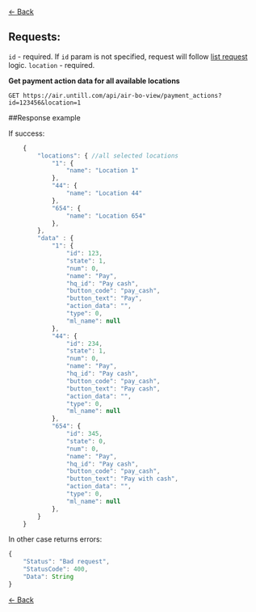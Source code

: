 [← Back](README.md)

## Requests:

`id` - required. If `id` param is not specified, request will follow [list request](List.md) logic.
`location` - required. 

**Get payment action data for all available locations**

```
GET https://air.untill.com/api/air-bo-view/payment_actions?id=123456&location=1
```

##Response example

If success:

```javascript
    {
        "locations": { //all selected locations
            "1": {
                "name": "Location 1"
            },
            "44": {
                "name": "Location 44"
            },
            "654": {
                "name": "Location 654"
            },
        },
        "data" : {
            "1": {
                "id": 123,
                "state": 1,
                "num": 0,
                "name": "Pay",
                "hq_id": "Pay cash",
                "button_code": "pay_cash",
                "button_text": "Pay",
                "action_data": "",
                "type": 0,
                "ml_name": null
            },
            "44": {
                "id": 234,
                "state": 1,
                "num": 0,
                "name": "Pay",
                "hq_id": "Pay cash",
                "button_code": "pay_cash",
                "button_text": "Pay cash",
                "action_data": "",
                "type": 0,
                "ml_name": null
            },
            "654": {
                "id": 345,
                "state": 0,
                "num": 0,
                "name": "Pay",
                "hq_id": "Pay cash",
                "button_code": "pay_cash",
                "button_text": "Pay with cash",
                "action_data": "",
                "type": 0,
                "ml_name": null
            },
        }
    }
```

In other case returns errors:

```javascript
{
    "Status": "Bad request",
    "StatusCode": 400,
    "Data": String
}
```

[← Back](README.md)